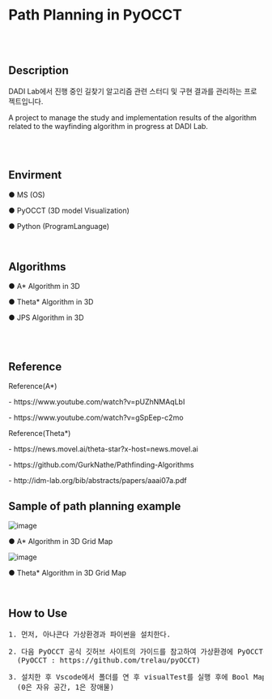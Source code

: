 # Path Planning in PyOCCT

<pre>


</pre>

## Description

<p> 
  DADI Lab에서 진행 중인 길찾기 알고리즘 관련 스터디 및 구현 결과를 관리하는 프로젝트입니다. 
</p>

<p>
  A project to manage the study and implementation results of the algorithm related to the wayfinding algorithm in progress at DADI Lab.
</p>

<pre>


</pre>

##  Envirment
<div>
  <p>● MS (OS)</p>
	<p>● PyOCCT (3D model Visualization)</p>
  <p>● Python (ProgramLanguage)</p>
</div>
<pre>


</pre>


##  Algorithms

<div>
  <p>● A* Algorithm in 3D</p>
  <p>● Theta* Algorithm in 3D</p>
  <p>● JPS Algorithm in 3D</p>
</div>

<pre>


</pre>


## Reference
<div>
  <p>Reference(A*)</p>
  <p>- https://www.youtube.com/watch?v=pUZhNMAqLbI</p>
  <p>- https://www.youtube.com/watch?v=gSpEep-c2mo</p>
</div>

<div>
  <p>Reference(Theta*)</p>
  <p>- https://news.movel.ai/theta-star?x-host=news.movel.ai</p>
  <p>- https://github.com/GurkNathe/Pathfinding-Algorithms</p>
  <p>- http://idm-lab.org/bib/abstracts/papers/aaai07a.pdf</p>
</div>

## Sample of path planning example
![image](https://github.com/DADILabKIT/Path_Planning_in_OCCT/assets/128150322/e98708eb-e6a1-4fc8-92b0-19a6ad0603a2)
  <p>● A* Algorithm in 3D Grid Map</p>
  
![image](https://github.com/DADILabKIT/Path_Planning_in_OCCT/assets/128150322/02dd0f98-50e1-49ec-9baf-71d784bdc6b9)
  <p>● Theta* Algorithm in 3D Grid Map</p>
<pre>


</pre>

## How to Use

<div> 
  <pre>1. 먼저, 아나콘다 가상환경과 파이썬을 설치한다.</pre>
  <pre>2. 다음 PyOCCT 공식 깃허브 사이트의 가이드를 참고하여 가상환경에 PyOCCT를 설치한다. 
  (PyOCCT : https://github.com/trelau/pyOCCT)</pre>
  <pre>3. 설치한 후 Vscode에서 폴더를 연 후 visualTest를 실행 후에 Bool Map에서 6*6*6 맵들을 터미널에 입력한다.
  (0은 자유 공간, 1은 장애물)</pre>
</div>
